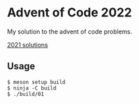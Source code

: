 # Advent of Code 2022

My solution to the advent of code problems.

[2021 solutions](https://github.com/cacharle/aoc-2021)

## Usage

```command
$ meson setup build
$ ninja -C build
$ ./build/01
```
